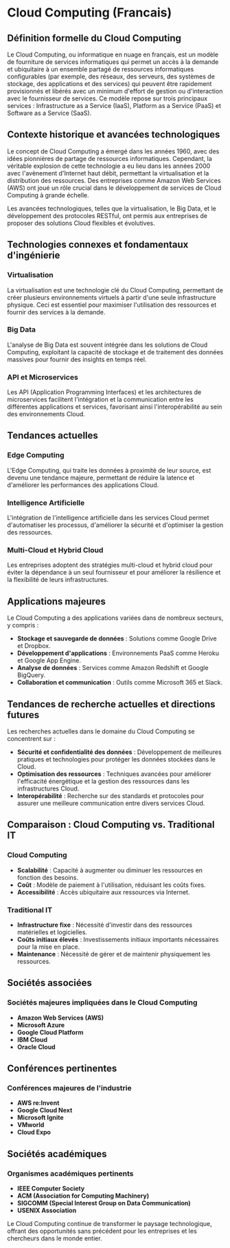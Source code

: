 # Cloud Computing (Francais)

## Définition formelle du Cloud Computing

Le Cloud Computing, ou informatique en nuage en français, est un modèle de fourniture de services informatiques qui permet un accès à la demande et ubiquitaire à un ensemble partagé de ressources informatiques configurables (par exemple, des réseaux, des serveurs, des systèmes de stockage, des applications et des services) qui peuvent être rapidement provisionnés et libérés avec un minimum d'effort de gestion ou d'interaction avec le fournisseur de services. Ce modèle repose sur trois principaux services : Infrastructure as a Service (IaaS), Platform as a Service (PaaS) et Software as a Service (SaaS).

## Contexte historique et avancées technologiques

Le concept de Cloud Computing a émergé dans les années 1960, avec des idées pionnières de partage de ressources informatiques. Cependant, la véritable explosion de cette technologie a eu lieu dans les années 2000 avec l'avènement d'Internet haut débit, permettant la virtualisation et la distribution des ressources. Des entreprises comme Amazon Web Services (AWS) ont joué un rôle crucial dans le développement de services de Cloud Computing à grande échelle.

Les avancées technologiques, telles que la virtualisation, le Big Data, et le développement des protocoles RESTful, ont permis aux entreprises de proposer des solutions Cloud flexibles et évolutives.

## Technologies connexes et fondamentaux d'ingénierie

### Virtualisation

La virtualisation est une technologie clé du Cloud Computing, permettant de créer plusieurs environnements virtuels à partir d'une seule infrastructure physique. Ceci est essentiel pour maximiser l'utilisation des ressources et fournir des services à la demande.

### Big Data

L'analyse de Big Data est souvent intégrée dans les solutions de Cloud Computing, exploitant la capacité de stockage et de traitement des données massives pour fournir des insights en temps réel.

### API et Microservices

Les API (Application Programming Interfaces) et les architectures de microservices facilitent l'intégration et la communication entre les différentes applications et services, favorisant ainsi l'interopérabilité au sein des environnements Cloud.

## Tendances actuelles

### Edge Computing

L'Edge Computing, qui traite les données à proximité de leur source, est devenu une tendance majeure, permettant de réduire la latence et d'améliorer les performances des applications Cloud.

### Intelligence Artificielle

L'intégration de l'intelligence artificielle dans les services Cloud permet d'automatiser les processus, d'améliorer la sécurité et d'optimiser la gestion des ressources.

### Multi-Cloud et Hybrid Cloud

Les entreprises adoptent des stratégies multi-cloud et hybrid cloud pour éviter la dépendance à un seul fournisseur et pour améliorer la résilience et la flexibilité de leurs infrastructures.

## Applications majeures

Le Cloud Computing a des applications variées dans de nombreux secteurs, y compris :

- **Stockage et sauvegarde de données** : Solutions comme Google Drive et Dropbox.
- **Développement d'applications** : Environnements PaaS comme Heroku et Google App Engine.
- **Analyse de données** : Services comme Amazon Redshift et Google BigQuery.
- **Collaboration et communication** : Outils comme Microsoft 365 et Slack.

## Tendances de recherche actuelles et directions futures

Les recherches actuelles dans le domaine du Cloud Computing se concentrent sur :

- **Sécurité et confidentialité des données** : Développement de meilleures pratiques et technologies pour protéger les données stockées dans le Cloud.
- **Optimisation des ressources** : Techniques avancées pour améliorer l'efficacité énergétique et la gestion des ressources dans les infrastructures Cloud.
- **Interopérabilité** : Recherche sur des standards et protocoles pour assurer une meilleure communication entre divers services Cloud.

## Comparaison : Cloud Computing vs. Traditional IT

### Cloud Computing

- **Scalabilité** : Capacité à augmenter ou diminuer les ressources en fonction des besoins.
- **Coût** : Modèle de paiement à l'utilisation, réduisant les coûts fixes.
- **Accessibilité** : Accès ubiquitaire aux ressources via Internet.

### Traditional IT

- **Infrastructure fixe** : Nécessité d'investir dans des ressources matérielles et logicielles.
- **Coûts initiaux élevés** : Investissements initiaux importants nécessaires pour la mise en place.
- **Maintenance** : Nécessité de gérer et de maintenir physiquement les ressources.

## Sociétés associées

### Sociétés majeures impliquées dans le Cloud Computing

- **Amazon Web Services (AWS)**
- **Microsoft Azure**
- **Google Cloud Platform**
- **IBM Cloud**
- **Oracle Cloud**

## Conférences pertinentes

### Conférences majeures de l'industrie

- **AWS re:Invent**
- **Google Cloud Next**
- **Microsoft Ignite**
- **VMworld**
- **Cloud Expo**

## Sociétés académiques

### Organismes académiques pertinents

- **IEEE Computer Society**
- **ACM (Association for Computing Machinery)**
- **SIGCOMM (Special Interest Group on Data Communication)**
- **USENIX Association**

Le Cloud Computing continue de transformer le paysage technologique, offrant des opportunités sans précédent pour les entreprises et les chercheurs dans le monde entier.